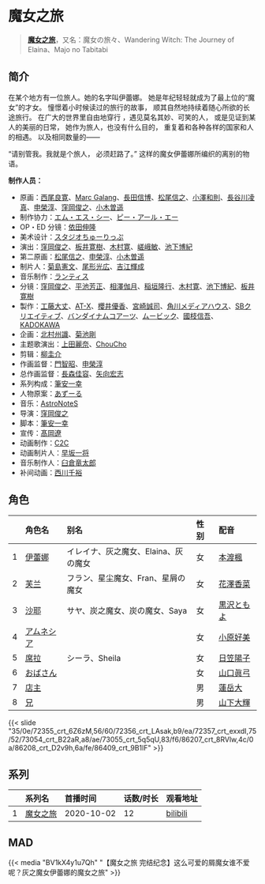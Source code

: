 # 魔女之旅


> <u>**[魔女之旅](https://bgm.tv/subject/292970)**</u>，又名：魔女の旅々、Wandering Witch: The Journey of Elaina、Majo no Tabitabi

## 简介

在某个地方有一位旅人。她的名字叫伊蕾娜。
她是年纪轻轻就成为了最上位的“魔女”的才女。
憧憬着小时候读过的旅行的故事，
顺其自然地持续着随心所欲的长途旅行。
在广大的世界里自由地穿行 ，遇见莫名其妙、可笑的人，
或是见证到某人的美丽的日常，
她作为旅人，也没有什么目的，
重复着和各种各样的国家和人的相遇。
以及相同数量的——

“请别管我。我就是个旅人，
必须赶路了。”
这样的魔女伊蕾娜所编织的离别的物语。

**制作人员：**
- 原画：[西尾良寛](https://bgm.tv/person/60351)、[Marc Galang](https://bgm.tv/person/59566)、[長田信博](https://bgm.tv/person/41812)、[松尾信之](https://bgm.tv/person/32403)、[小澤和則](https://bgm.tv/person/21362)、[長谷川凌真](https://bgm.tv/person/50828)、[申榮淳](https://bgm.tv/person/48761)、[窪岡俊之](https://bgm.tv/person/566)、[小木曽遥](https://bgm.tv/person/57996)
- 制作协力：[エム・エス・シー](https://bgm.tv/person/13430)、[ピー・アール・エー](https://bgm.tv/person/19278)
- OP・ED 分镜：[依田伸隆](https://bgm.tv/person/28648)
- 美术设计：[スタジオちゅーりっぷ](https://bgm.tv/person/21228)
- 演出：[窪岡俊之](https://bgm.tv/person/566)、[板井寛樹](https://bgm.tv/person/31239)、[木村寛](https://bgm.tv/person/13038)、[嵯峨敏](https://bgm.tv/person/534)、[池下博紀](https://bgm.tv/person/23476)
- 第二原画：[松尾信之](https://bgm.tv/person/32403)、[申榮淳](https://bgm.tv/person/48761)、[小木曽遥](https://bgm.tv/person/57996)
- 制片人：[菊島憲文](https://bgm.tv/person/35942)、[尾形光広](https://bgm.tv/person/43280)、[吉江輝成](https://bgm.tv/person/37911)
- 音乐制作：[ランティス](https://bgm.tv/person/57)
- 分镜：[窪岡俊之](https://bgm.tv/person/566)、[平池芳正](https://bgm.tv/person/2755)、[相澤伽月](https://bgm.tv/person/731)、[稲垣隆行](https://bgm.tv/person/1983)、[木村寛](https://bgm.tv/person/13038)、[池下博紀](https://bgm.tv/person/23476)、[板井寛樹](https://bgm.tv/person/31239)
- 製作：[工藤大丈](https://bgm.tv/person/18957)、[AT-X](https://bgm.tv/person/230)、[櫻井優香](https://bgm.tv/person/3666)、[宮崎誠司](https://bgm.tv/person/42723)、[角川メディアハウス](https://bgm.tv/person/3699)、[SBクリエイティブ](https://bgm.tv/person/6991)、[バンダイナムコアーツ](https://bgm.tv/person/32509)、[ムービック](https://bgm.tv/person/310)、[國枝信吾](https://bgm.tv/person/42669)、[KADOKAWA](https://bgm.tv/person/19306)
- 企画：[北村州識](https://bgm.tv/person/43288)、[菊池剛](https://bgm.tv/person/34847)
- 主题歌演出：[上田麗奈](https://bgm.tv/person/13164)、[ChouCho](https://bgm.tv/person/6998)
- 剪辑：[柳圭介](https://bgm.tv/person/31125)
- 作画监督：[門智昭](https://bgm.tv/person/3034)、[申榮淳](https://bgm.tv/person/48761)
- 总作画监督：[長森佳容](https://bgm.tv/person/1640)、[矢向宏志](https://bgm.tv/person/12763)
- 系列构成：[筆安一幸](https://bgm.tv/person/3358)
- 人物原案：[あずーる](https://bgm.tv/person/28536)
- 音乐：[AstroNoteS](https://bgm.tv/person/15858)
- 导演：[窪岡俊之](https://bgm.tv/person/566)
- 脚本：[筆安一幸](https://bgm.tv/person/3358)
- 宣传：[髙岡遼](https://bgm.tv/person/57451)
- 动画制作：[C2C](https://bgm.tv/person/12875)
- 动画制片人：[早坂一将](https://bgm.tv/person/43093)
- 音乐制作人：[臼倉竜太郎](https://bgm.tv/person/59602)
- 补间动画：[西川千裕](https://bgm.tv/person/64330)

## 角色

|     |   角色名   |   别名  | 性别 |  配音  |
|:--- |:------  |:----      |:---  |:--   |
| 1 | [伊蕾娜](https://bgm.tv/character/72355) | イレイナ、灰之魔女、Elaina、灰の魔女 | 女 | [本渡楓](https://bgm.tv/person/19560) |
| 2 | [芙兰](https://bgm.tv/character/72356) | フラン、星尘魔女、Fran、星屑の魔女 | 女 | [花澤香菜](https://bgm.tv/person/4765) |
| 3 | [沙耶](https://bgm.tv/character/72357) | サヤ、炭之魔女、炭の魔女、Saya | 女 | [黒沢ともよ](https://bgm.tv/person/9560) |
| 4 | [アムネシア](https://bgm.tv/character/73054) |  | 女 | [小原好美](https://bgm.tv/person/27194) |
| 5 | [席拉](https://bgm.tv/character/73055) | シーラ、Sheila | 女 | [日笠陽子](https://bgm.tv/person/5119) |
| 6 | [おばさん](https://bgm.tv/character/86207) |  | 女 | [山口眞弓](https://bgm.tv/person/4057) |
| 7 | [店主](https://bgm.tv/character/86208) |  | 男 | [蓮岳大](https://bgm.tv/person/14125) |
| 8 | [兄](https://bgm.tv/character/86409) |  | 男 | [山下大輝](https://bgm.tv/person/10256) |

{{< slide "35/0e/72355_crt_6Z6zM,56/60/72356_crt_LAsak,b9/ea/72357_crt_exxdI,75/52/73054_crt_B22aR,a8/ae/73055_crt_5q5qU,83/f6/86207_crt_8RVlw,4c/0a/86208_crt_D2v9h,6a/fe/86409_crt_9B1lF" >}}

## 系列

|     | 系列名  | 首播时间       | 话数/时长 | 观看地址                                                        |
|:----|:-----|:-----------|:------|:------------------------------------------------------------|
| 1   |[魔女之旅](https://bgm.tv/subject/292970)| 2020-10-02 | 12    | [bilibili](https://www.bilibili.com/bangumi/play/ep341208/) |


## MAD

{{< media "BV1kX4y1u7Qh" 
"【魔女之旅 完结纪念】这么可爱的屑魔女谁不爱呢？灰之魔女伊蕾娜的魔女之旅" >}}
